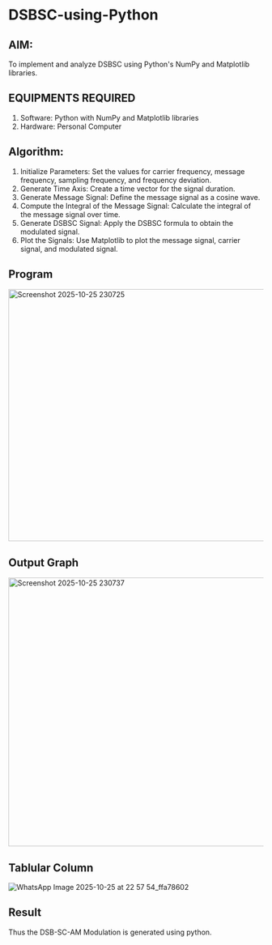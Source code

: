 # DSBSC-using-Python

## AIM:

To implement and analyze DSBSC using Python's NumPy and Matplotlib libraries. 

## EQUIPMENTS REQUIRED

1.	Software: Python with NumPy and Matplotlib libraries
2.	Hardware: Personal Computer


## Algorithm:


1.	Initialize Parameters: Set the values for carrier frequency, message frequency, sampling frequency, and frequency deviation.
2.	Generate Time Axis: Create a time vector for the signal duration.
3.	Generate Message Signal: Define the message signal as a cosine wave.
4.	Compute the Integral of the Message Signal: Calculate the integral of the message signal over time.
5.	Generate DSBSC Signal: Apply the DSBSC formula to obtain the modulated signal.
6.	Plot the Signals: Use Matplotlib to plot the message signal, carrier signal, and modulated signal.


## Program

<img width="1180" height="498" alt="Screenshot 2025-10-25 230725" src="https://github.com/user-attachments/assets/26fd0f04-f601-4f5d-b706-798b1ab594a5" />


## Output Graph

<img width="825" height="531" alt="Screenshot 2025-10-25 230737" src="https://github.com/user-attachments/assets/58fe40da-2c8b-41a7-b01e-bd0c6273f638" />



## Tablular Column

![WhatsApp Image 2025-10-25 at 22 57 54_ffa78602](https://github.com/user-attachments/assets/54d13fee-66de-4e9a-81a5-c230a6407c61)


## Result

Thus the DSB-SC-AM Modulation is generated using python.

